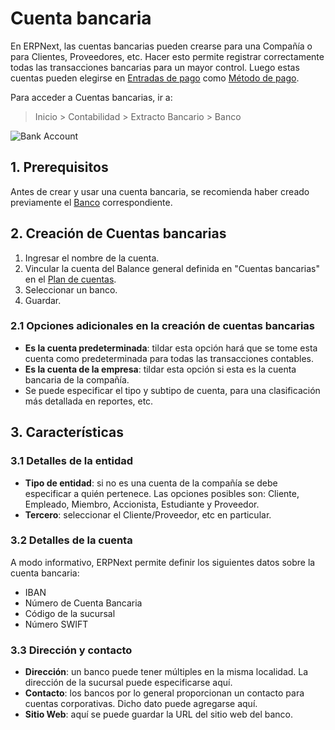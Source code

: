 <!-- add-breadcrumbs -->
# Cuenta bancaria

En ERPNext, las cuentas bancarias pueden crearse para una Compañía o para Clientes, Proveedores, etc. Hacer esto permite registrar correctamente todas las transacciones bancarias para un mayor control. Luego estas cuentas pueden elegirse en [Entradas de pago](/docs/user/manual/es/accounts/payment-entry) como [Método de pago](/docs/user/manual/es/accounts/mode-of-payment).

Para acceder a Cuentas bancarias, ir a:
> Inicio > Contabilidad > Extracto Bancario > Banco

![Bank Account](/docs/assets/img/accounts/bank-account.png)

## 1. Prerequisitos
Antes de crear y usar una cuenta bancaria, se recomienda haber creado previamente el [Banco](/docs/user/manual/es/accounts/bank) correspondiente.

## 2. Creación de Cuentas bancarias
1. Ingresar el nombre de la cuenta.
1. Vincular la cuenta del Balance general definida en "Cuentas bancarias" en el [Plan de cuentas](/docs/user/manual/es/accounts/chart-of-accounts).
1. Seleccionar un banco.
1. Guardar.

### 2.1 Opciones adicionales en la creación de cuentas bancarias

* **Es la cuenta predeterminada**: tildar esta opción hará que se tome esta cuenta como predeterminada para todas las transacciones contables.
* **Es la cuenta de la empresa**: tildar esta opción si esta es la cuenta bancaria de la compañía.
* Se puede especificar el tipo y subtipo de cuenta, para una clasificación más detallada en reportes, etc.

## 3. Características
### 3.1 Detalles de la entidad

* **Tipo de entidad**: si no es una cuenta de la compañía se debe especificar a quién pertenece. Las opciones posibles son: Cliente, Empleado, Miembro, Accionista, Estudiante y Proveedor. 
* **Tercero**: seleccionar el Cliente/Proveedor, etc en particular.

### 3.2 Detalles de la cuenta

A modo informativo, ERPNext permite definir los siguientes datos sobre la cuenta bancaria:

* IBAN
* Número de Cuenta Bancaria
* Código de la sucursal
* Número SWIFT 

### 3.3 Dirección y contacto

* **Dirección**: un banco puede tener múltiples en la misma localidad. La dirección de la sucursal puede especificarse aquí.
* **Contacto**: los bancos por lo general proporcionan un contacto para cuentas corporativas. Dicho dato puede agregarse aquí.
* **Sitio Web**: aquí se puede guardar la URL del sitio web del banco.

